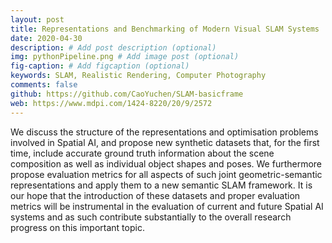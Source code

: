 ```yaml
---
layout: post
title: Representations and Benchmarking of Modern Visual SLAM Systems
date: 2020-04-30
description: # Add post description (optional)
img: pythonPipeline.png # Add image post (optional)
fig-caption: # Add figcaption (optional)
keywords: SLAM, Realistic Rendering, Computer Photography
comments: false
github: https://github.com/CaoYuchen/SLAM-basicframe
web: https://www.mdpi.com/1424-8220/20/9/2572
---
```



We discuss the structure of the representations and optimisation problems involved in Spatial AI, and propose new synthetic datasets that, for the first time, include accurate ground truth information about the scene composition as well as individual object shapes and poses. We furthermore propose evaluation metrics for all aspects of such joint geometric-semantic representations and apply them to a new semantic SLAM framework. It is our hope that the introduction of these datasets and proper evaluation metrics will be instrumental in the evaluation of current and future Spatial AI systems and as such contribute substantially to the overall research progress on this important topic.